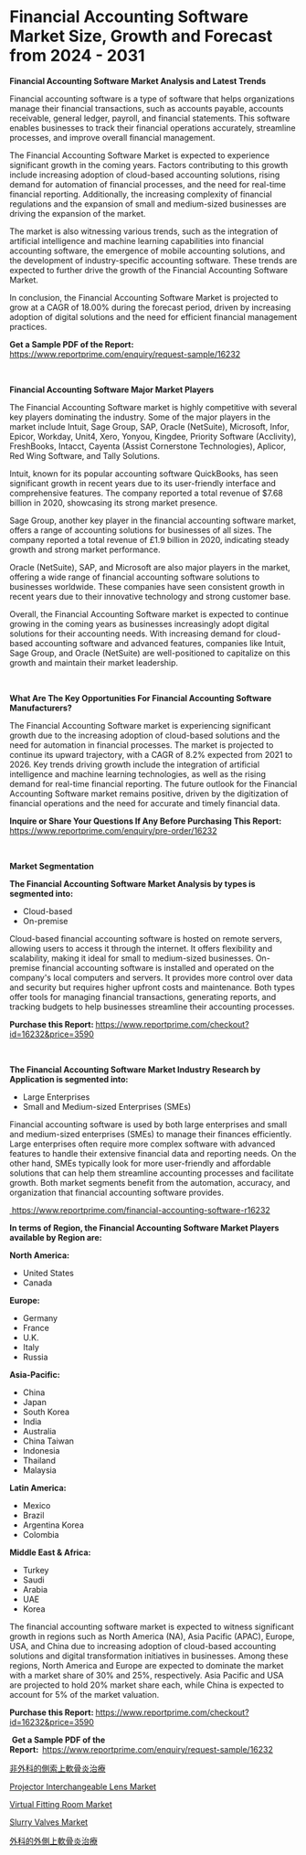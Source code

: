<p><h1>Financial Accounting Software Market Size, Growth and Forecast from 2024 - 2031</h1></p><p><strong>Financial Accounting Software Market Analysis and Latest Trends</strong></p>
<p><p>Financial accounting software is a type of software that helps organizations manage their financial transactions, such as accounts payable, accounts receivable, general ledger, payroll, and financial statements. This software enables businesses to track their financial operations accurately, streamline processes, and improve overall financial management.</p><p>The Financial Accounting Software Market is expected to experience significant growth in the coming years. Factors contributing to this growth include increasing adoption of cloud-based accounting solutions, rising demand for automation of financial processes, and the need for real-time financial reporting. Additionally, the increasing complexity of financial regulations and the expansion of small and medium-sized businesses are driving the expansion of the market.</p><p>The market is also witnessing various trends, such as the integration of artificial intelligence and machine learning capabilities into financial accounting software, the emergence of mobile accounting solutions, and the development of industry-specific accounting software. These trends are expected to further drive the growth of the Financial Accounting Software Market.</p><p>In conclusion, the Financial Accounting Software Market is projected to grow at a CAGR of 18.00% during the forecast period, driven by increasing adoption of digital solutions and the need for efficient financial management practices.</p></p>
<p><strong>Get a Sample PDF of the Report:&nbsp;</strong> <a href="https://www.reportprime.com/enquiry/request-sample/16232">https://www.reportprime.com/enquiry/request-sample/16232</a></p>
<p>&nbsp;</p>
<p><strong>Financial Accounting Software Major Market Players</strong></p>
<p><p>The Financial Accounting Software market is highly competitive with several key players dominating the industry. Some of the major players in the market include Intuit, Sage Group, SAP, Oracle (NetSuite), Microsoft, Infor, Epicor, Workday, Unit4, Xero, Yonyou, Kingdee, Priority Software (Acclivity), FreshBooks, Intacct, Cayenta (Assist Cornerstone Technologies), Aplicor, Red Wing Software, and Tally Solutions.</p><p>Intuit, known for its popular accounting software QuickBooks, has seen significant growth in recent years due to its user-friendly interface and comprehensive features. The company reported a total revenue of $7.68 billion in 2020, showcasing its strong market presence.</p><p>Sage Group, another key player in the financial accounting software market, offers a range of accounting solutions for businesses of all sizes. The company reported a total revenue of £1.9 billion in 2020, indicating steady growth and strong market performance.</p><p>Oracle (NetSuite), SAP, and Microsoft are also major players in the market, offering a wide range of financial accounting software solutions to businesses worldwide. These companies have seen consistent growth in recent years due to their innovative technology and strong customer base.</p><p>Overall, the Financial Accounting Software market is expected to continue growing in the coming years as businesses increasingly adopt digital solutions for their accounting needs. With increasing demand for cloud-based accounting software and advanced features, companies like Intuit, Sage Group, and Oracle (NetSuite) are well-positioned to capitalize on this growth and maintain their market leadership.</p></p>
<p>&nbsp;</p>
<p><strong>What Are The Key Opportunities For Financial Accounting Software Manufacturers?</strong></p>
<p><p>The Financial Accounting Software market is experiencing significant growth due to the increasing adoption of cloud-based solutions and the need for automation in financial processes. The market is projected to continue its upward trajectory, with a CAGR of 8.2% expected from 2021 to 2026. Key trends driving growth include the integration of artificial intelligence and machine learning technologies, as well as the rising demand for real-time financial reporting. The future outlook for the Financial Accounting Software market remains positive, driven by the digitization of financial operations and the need for accurate and timely financial data.</p></p>
<p><strong>Inquire or Share Your Questions If Any Before Purchasing This Report:</strong> <a href="https://www.reportprime.com/enquiry/pre-order/16232">https://www.reportprime.com/enquiry/pre-order/16232</a></p>
<p>&nbsp;</p>
<p><strong>Market Segmentation</strong></p>
<p><strong>The Financial Accounting Software Market Analysis by types is segmented into:</strong></p>
<p><ul><li>Cloud-based</li><li>On-premise</li></ul></p>
<p><p>Cloud-based financial accounting software is hosted on remote servers, allowing users to access it through the internet. It offers flexibility and scalability, making it ideal for small to medium-sized businesses. On-premise financial accounting software is installed and operated on the company's local computers and servers. It provides more control over data and security but requires higher upfront costs and maintenance. Both types offer tools for managing financial transactions, generating reports, and tracking budgets to help businesses streamline their accounting processes.</p></p>
<p><strong>Purchase this Report:&nbsp;</strong><a href="https://www.reportprime.com/checkout?id=16232&price=3590">https://www.reportprime.com/checkout?id=16232&price=3590</a></p>
<p>&nbsp;</p>
<p><strong>The Financial Accounting Software Market Industry Research by Application is segmented into:</strong></p>
<p><ul><li>Large Enterprises</li><li>Small and Medium-sized Enterprises (SMEs)</li></ul></p>
<p><p>Financial accounting software is used by both large enterprises and small and medium-sized enterprises (SMEs) to manage their finances efficiently. Large enterprises often require more complex software with advanced features to handle their extensive financial data and reporting needs. On the other hand, SMEs typically look for more user-friendly and affordable solutions that can help them streamline accounting processes and facilitate growth. Both market segments benefit from the automation, accuracy, and organization that financial accounting software provides.</p></p>
<p><a href="https://www.reportprime.com/financial-accounting-software-r16232">&nbsp;https://www.reportprime.com/financial-accounting-software-r16232</a></p>
<p><strong>In terms of Region, the Financial Accounting Software Market Players available by Region are:</strong></p>
<p>
    <p> <strong> North America: </strong>
        <ul>
            <li>United States</li>
            <li>Canada</li>
        </ul>
        </p> 
    <p> <strong> Europe: </strong>
        <ul>
            <li>Germany</li>
            <li>France</li>
            <li>U.K.</li>
            <li>Italy</li>
            <li>Russia</li>
        </ul>
        </p> 
    <p> <strong> Asia-Pacific: </strong>
        <ul>
            <li>China</li>
            <li>Japan</li>
            <li>South Korea</li>
            <li>India</li>
            <li>Australia</li>
            <li>China Taiwan</li>
            <li>Indonesia</li>
            <li>Thailand</li>
            <li>Malaysia</li>
        </ul>
        </p> 
    <p> <strong> Latin America: </strong>
        <ul>
            <li>Mexico</li>
            <li>Brazil</li>
            <li>Argentina Korea</li>
            <li>Colombia</li>
        </ul>
        </p> 
    <p> <strong> Middle East & Africa: </strong>
        <ul>
            <li>Turkey</li>
            <li>Saudi</li>
            <li>Arabia</li>
            <li>UAE</li>
            <li>Korea</li>
        </ul>
    </p>
    </p>
<p><p>The financial accounting software market is expected to witness significant growth in regions such as North America (NA), Asia Pacific (APAC), Europe, USA, and China due to increasing adoption of cloud-based accounting solutions and digital transformation initiatives in businesses. Among these regions, North America and Europe are expected to dominate the market with a market share of 30% and 25%, respectively. Asia Pacific and USA are projected to hold 20% market share each, while China is expected to account for 5% of the market valuation.</p></p>
<p><strong>Purchase this Report: </strong><a href="https://www.reportprime.com/checkout?id=16232&price=3590">https://www.reportprime.com/checkout?id=16232&price=3590</a></p>
<p>&nbsp;<strong>Get a Sample PDF of the Report:&nbsp;&nbsp;</strong><a href="https://www.reportprime.com/enquiry/request-sample/16232">https://www.reportprime.com/enquiry/request-sample/16232</a></p>
<p><strong></strong></p>
<p><p><a href="https://github.com/decker5351/Market-Research-Report-List-1/blob/main/665661782999.md">非外科的側索上軟骨炎治療</a></p><p><a href="https://issuu.com/reportprime-2/docs/projector-interchangeable-lens-market-size-2030.pp">Projector Interchangeable Lens Market</a></p><p><a href="https://github.com/maudAbbott7/Market-Research-Report-List-1/blob/main/virtual-fitting-room-market.md">Virtual Fitting Room Market</a></p><p><a href="https://www.linkedin.com/pulse/slurry-valvesnbspmarket-focuses-market-share-size-projected-nz6be">Slurry Valves Market</a></p><p><a href="https://github.com/tubbs463/Market-Research-Report-List-1/blob/main/794253983000.md">外科的外側上軟骨炎治療</a></p></p>